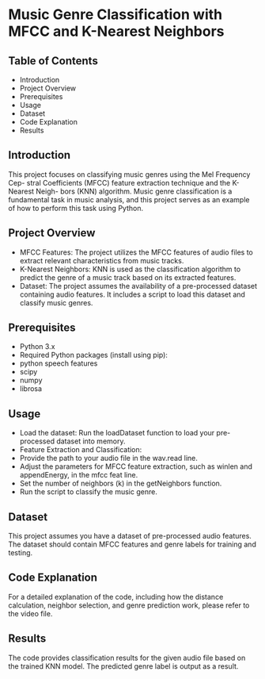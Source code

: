 # Music Genre Classification with MFCC and K-Nearest Neighbors

## Table of Contents

- Introduction
-  Project Overview
- Prerequisites
- Usage
- Dataset
- Code Explanation
- Results
   
## Introduction

This project focuses on classifying music genres using the Mel Frequency Cep-
stral Coefficients (MFCC) feature extraction technique and the K-Nearest Neigh-
bors (KNN) algorithm. Music genre classification is a fundamental task in music
analysis, and this project serves as an example of how to perform this task using
Python.

## Project Overview

- MFCC Features: The project utilizes the MFCC features of audio files
to extract relevant characteristics from music tracks.
- K-Nearest Neighbors: KNN is used as the classification algorithm to
predict the genre of a music track based on its extracted features.
- Dataset: The project assumes the availability of a pre-processed dataset
containing audio features. It includes a script to load this dataset and
classify music genres.

## Prerequisites

- Python 3.x
- Required Python packages (install using pip):
- python speech features
- scipy
- numpy
- librosa

## Usage

- Load the dataset: Run the loadDataset function to load your pre-
processed dataset into memory.
- Feature Extraction and Classification:
- Provide the path to your audio file in the wav.read line.
- Adjust the parameters for MFCC feature extraction, such as winlen
and appendEnergy, in the mfcc feat line.
- Set the number of neighbors (k) in the getNeighbors function.
- Run the script to classify the music genre.
   
## Dataset

This project assumes you have a dataset of pre-processed audio features. The
dataset should contain MFCC features and genre labels for training and testing.

## Code Explanation
For a detailed explanation of the code, including how the distance calculation,
neighbor selection, and genre prediction work, please refer to the video file.

## Results

The code provides classification results for the given audio file based on the
trained KNN model. The predicted genre label is output as a result.

